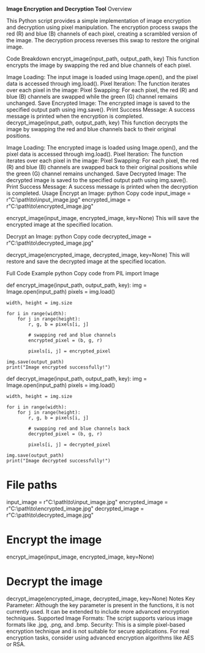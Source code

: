**Image Encryption and Decryption Tool**
Overview


This Python script provides a simple implementation of image encryption and decryption using pixel manipulation. The encryption process swaps the red (R) and blue (B) channels of each pixel, creating a scrambled version of the image. The decryption process reverses this swap to restore the original image.

Code Breakdown
encrypt_image(input_path, output_path, key)
This function encrypts the image by swapping the red and blue channels of each pixel.

Image Loading: The input image is loaded using Image.open(), and the pixel data is accessed through img.load().
Pixel Iteration: The function iterates over each pixel in the image:
Pixel Swapping: For each pixel, the red (R) and blue (B) channels are swapped while the green (G) channel remains unchanged.
Save Encrypted Image: The encrypted image is saved to the specified output path using img.save().
Print Success Message: A success message is printed when the encryption is completed.
decrypt_image(input_path, output_path, key)
This function decrypts the image by swapping the red and blue channels back to their original positions.

Image Loading: The encrypted image is loaded using Image.open(), and the pixel data is accessed through img.load().
Pixel Iteration: The function iterates over each pixel in the image:
Pixel Swapping: For each pixel, the red (R) and blue (B) channels are swapped back to their original positions while the green (G) channel remains unchanged.
Save Decrypted Image: The decrypted image is saved to the specified output path using img.save().
Print Success Message: A success message is printed when the decryption is completed.
Usage
Encrypt an Image:
python
Copy code
input_image = r"C:\path\to\input_image.jpg"
encrypted_image = r"C:\path\to\encrypted_image.jpg"

encrypt_image(input_image, encrypted_image, key=None)
This will save the encrypted image at the specified location.

Decrypt an Image:
python
Copy code
decrypted_image = r"C:\path\to\decrypted_image.jpg"

decrypt_image(encrypted_image, decrypted_image, key=None)
This will restore and save the decrypted image at the specified location.

Full Code Example
python
Copy code
from PIL import Image

def encrypt_image(input_path, output_path, key):
    img = Image.open(input_path)
    pixels = img.load()

    width, height = img.size

    for i in range(width):
        for j in range(height):
            r, g, b = pixels[i, j]

            # swapping red and blue channels
            encrypted_pixel = (b, g, r)

            pixels[i, j] = encrypted_pixel

    img.save(output_path)
    print("Image encrypted successfully!")

def decrypt_image(input_path, output_path, key):
    img = Image.open(input_path)
    pixels = img.load()

    width, height = img.size

    for i in range(width):
        for j in range(height):
            r, g, b = pixels[i, j]

            # swapping red and blue channels back
            decrypted_pixel = (b, g, r)

            pixels[i, j] = decrypted_pixel

    img.save(output_path)
    print("Image decrypted successfully!")

# File paths
input_image = r"C:\path\to\input_image.jpg"
encrypted_image = r"C:\path\to\encrypted_image.jpg"
decrypted_image = r"C:\path\to\decrypted_image.jpg"

# Encrypt the image
encrypt_image(input_image, encrypted_image, key=None)

# Decrypt the image
decrypt_image(encrypted_image, decrypted_image, key=None)
Notes
Key Parameter: Although the key parameter is present in the functions, it is not currently used. It can be extended to include more advanced encryption techniques.
Supported Image Formats: The script supports various image formats like .jpg, .png, and .bmp.
Security: This is a simple pixel-based encryption technique and is not suitable for secure applications. For real encryption tasks, consider using advanced encryption algorithms like AES or RSA.
